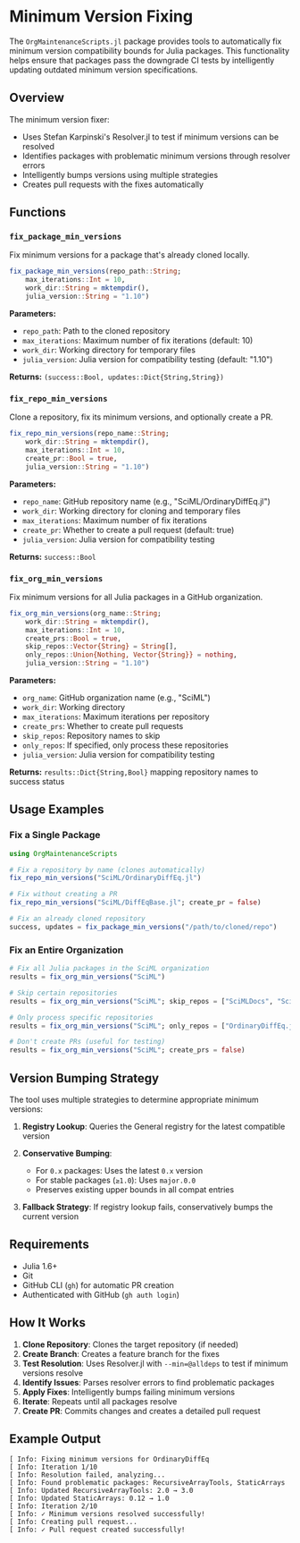 # Minimum Version Fixing

The `OrgMaintenanceScripts.jl` package provides tools to automatically fix minimum version compatibility bounds for Julia packages. This functionality helps ensure that packages pass the downgrade CI tests by intelligently updating outdated minimum version specifications.

## Overview

The minimum version fixer:

  - Uses Stefan Karpinski's Resolver.jl to test if minimum versions can be resolved
  - Identifies packages with problematic minimum versions through resolver errors
  - Intelligently bumps versions using multiple strategies
  - Creates pull requests with the fixes automatically

## Functions

### `fix_package_min_versions`

Fix minimum versions for a package that's already cloned locally.

```julia
fix_package_min_versions(repo_path::String;
    max_iterations::Int = 10,
    work_dir::String = mktempdir(),
    julia_version::String = "1.10")
```

**Parameters:**

  - `repo_path`: Path to the cloned repository
  - `max_iterations`: Maximum number of fix iterations (default: 10)
  - `work_dir`: Working directory for temporary files
  - `julia_version`: Julia version for compatibility testing (default: "1.10")

**Returns:** `(success::Bool, updates::Dict{String,String})`

### `fix_repo_min_versions`

Clone a repository, fix its minimum versions, and optionally create a PR.

```julia
fix_repo_min_versions(repo_name::String;
    work_dir::String = mktempdir(),
    max_iterations::Int = 10,
    create_pr::Bool = true,
    julia_version::String = "1.10")
```

**Parameters:**

  - `repo_name`: GitHub repository name (e.g., "SciML/OrdinaryDiffEq.jl")
  - `work_dir`: Working directory for cloning and temporary files
  - `max_iterations`: Maximum number of fix iterations
  - `create_pr`: Whether to create a pull request (default: true)
  - `julia_version`: Julia version for compatibility testing

**Returns:** `success::Bool`

### `fix_org_min_versions`

Fix minimum versions for all Julia packages in a GitHub organization.

```julia
fix_org_min_versions(org_name::String;
    work_dir::String = mktempdir(),
    max_iterations::Int = 10,
    create_prs::Bool = true,
    skip_repos::Vector{String} = String[],
    only_repos::Union{Nothing, Vector{String}} = nothing,
    julia_version::String = "1.10")
```

**Parameters:**

  - `org_name`: GitHub organization name (e.g., "SciML")
  - `work_dir`: Working directory
  - `max_iterations`: Maximum iterations per repository
  - `create_prs`: Whether to create pull requests
  - `skip_repos`: Repository names to skip
  - `only_repos`: If specified, only process these repositories
  - `julia_version`: Julia version for compatibility testing

**Returns:** `results::Dict{String,Bool}` mapping repository names to success status

## Usage Examples

### Fix a Single Package

```julia
using OrgMaintenanceScripts

# Fix a repository by name (clones automatically)
fix_repo_min_versions("SciML/OrdinaryDiffEq.jl")

# Fix without creating a PR
fix_repo_min_versions("SciML/DiffEqBase.jl"; create_pr = false)

# Fix an already cloned repository
success, updates = fix_package_min_versions("/path/to/cloned/repo")
```

### Fix an Entire Organization

```julia
# Fix all Julia packages in the SciML organization
results = fix_org_min_versions("SciML")

# Skip certain repositories
results = fix_org_min_versions("SciML"; skip_repos = ["SciMLDocs", "SciMLBenchmarks.jl"])

# Only process specific repositories
results = fix_org_min_versions("SciML"; only_repos = ["OrdinaryDiffEq.jl", "DiffEqBase.jl"])

# Don't create PRs (useful for testing)
results = fix_org_min_versions("SciML"; create_prs = false)
```

## Version Bumping Strategy

The tool uses multiple strategies to determine appropriate minimum versions:

 1. **Registry Lookup**: Queries the General registry for the latest compatible version
 2. **Conservative Bumping**:
    
      + For `0.x` packages: Uses the latest `0.x` version
      + For stable packages (`≥1.0`): Uses `major.0.0`
      + Preserves existing upper bounds in all compat entries
 3. **Fallback Strategy**: If registry lookup fails, conservatively bumps the current version

## Requirements

  - Julia 1.6+
  - Git
  - GitHub CLI (`gh`) for automatic PR creation
  - Authenticated with GitHub (`gh auth login`)

## How It Works

 1. **Clone Repository**: Clones the target repository (if needed)
 2. **Create Branch**: Creates a feature branch for the fixes
 3. **Test Resolution**: Uses Resolver.jl with `--min=@alldeps` to test if minimum versions resolve
 4. **Identify Issues**: Parses resolver errors to find problematic packages
 5. **Apply Fixes**: Intelligently bumps failing minimum versions
 6. **Iterate**: Repeats until all packages resolve
 7. **Create PR**: Commits changes and creates a detailed pull request

## Example Output

```
[ Info: Fixing minimum versions for OrdinaryDiffEq
[ Info: Iteration 1/10
[ Info: Resolution failed, analyzing...
[ Info: Found problematic packages: RecursiveArrayTools, StaticArrays
[ Info: Updated RecursiveArrayTools: 2.0 → 3.0
[ Info: Updated StaticArrays: 0.12 → 1.0
[ Info: Iteration 2/10
[ Info: ✓ Minimum versions resolved successfully!
[ Info: Creating pull request...
[ Info: ✓ Pull request created successfully!
```
